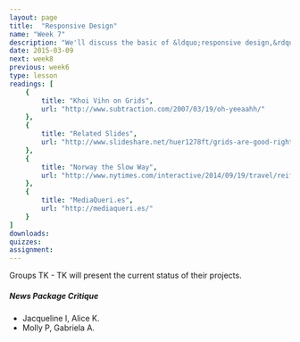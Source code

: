```yaml
---
layout: page
title:  "Responsive Design"
name: "Week 7"
description: "We'll discuss the basic of &ldquo;responsive design,&rdquo; a way of designing and coding that ensures our stories look good on any sized device, from mobile phones to massive desktops."
date: 2015-03-09
next: week8
previous: week6
type: lesson
readings: [
    {
        title: "Khoi Vihn on Grids",
        url: "http://www.subtraction.com/2007/03/19/oh-yeeaahh/"
    },
    {
        title: "Related Slides",
        url: "http://www.slideshare.net/huer1278ft/grids-are-good-right"
    },
    {
        title: "Norway the Slow Way",
        url: "http://www.nytimes.com/interactive/2014/09/19/travel/reif-larsen-norway.html"
    }, 
    {
        title: "MediaQueri.es",
        url: "http://mediaqueri.es/"
    }
]
downloads: 
quizzes: 
assignment: 
---
```

Groups TK - TK will present the current status of their projects.

<h5>News Package Critique</h5>
<ul>
    <li>Jacqueline I, Alice K.</li>
    <li>Molly P, Gabriela A.</li>
</ul>
